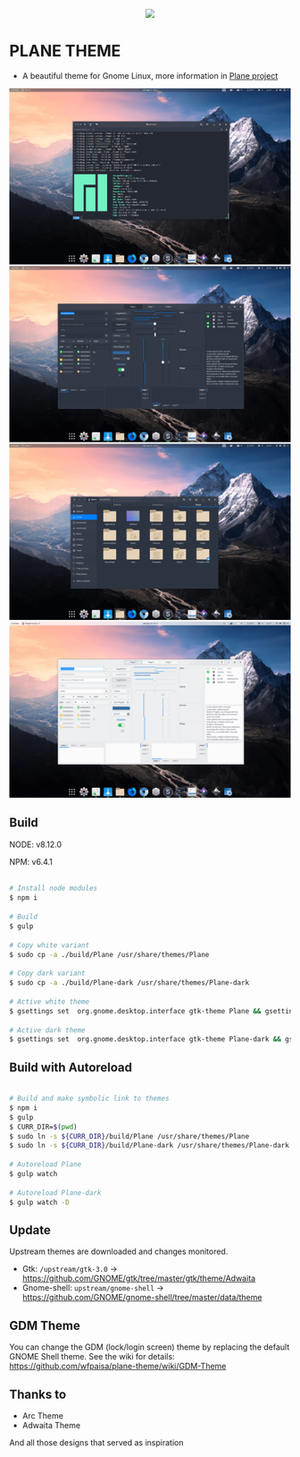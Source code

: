 <p align="center">
<img src="assets/logo.svg" />
</p>


# PLANE THEME

- 	A beautiful theme for Gnome Linux, more information in [Plane project](https://github.com/wfpaisa/plane)

<p align="center">
<img src="assets/screenshots/screenshot-01.png" />
<br>
<img src="assets/screenshots/screenshot-02.png" />
<br>
<img src="assets/screenshots/screenshot-03.png" />
<br>
<img src="assets/screenshots/screenshot-04.png" />
</p>

## Build

NODE: v8.12.0

NPM:  v6.4.1

```bash 

# Install node modules
$ npm i

# Build
$ gulp

# Copy white variant
$ sudo cp -a ./build/Plane /usr/share/themes/Plane

# Copy dark variant
$ sudo cp -a ./build/Plane-dark /usr/share/themes/Plane-dark

# Active white theme
$ gsettings set  org.gnome.desktop.interface gtk-theme Plane && gsettings set org.gnome.shell.extensions.user-theme name Plane

# Active dark theme
$ gsettings set  org.gnome.desktop.interface gtk-theme Plane-dark && gsettings set org.gnome.shell.extensions.user-theme name Plane-dark

```


## Build with Autoreload

```bash 

# Build and make symbolic link to themes
$ npm i
$ gulp
$ CURR_DIR=$(pwd)
$ sudo ln -s ${CURR_DIR}/build/Plane /usr/share/themes/Plane
$ sudo ln -s ${CURR_DIR}/build/Plane-dark /usr/share/themes/Plane-dark

# Autoreload Plane
$ gulp watch

# Autoreload Plane-dark
$ gulp watch -D

```


## Update

Upstream themes are downloaded and changes monitored.

- Gtk: `/upstream/gtk-3.0` -> https://github.com/GNOME/gtk/tree/master/gtk/theme/Adwaita
- Gnome-shell: `upstream/gnome-shell` -> https://github.com/GNOME/gnome-shell/tree/master/data/theme


## GDM Theme
You can change the GDM (lock/login screen) theme by replacing the default GNOME Shell theme.
See the wiki for details: https://github.com/wfpaisa/plane-theme/wiki/GDM-Theme

## Thanks to

- Arc Theme
- Adwaita Theme

And all those designs that served as inspiration

